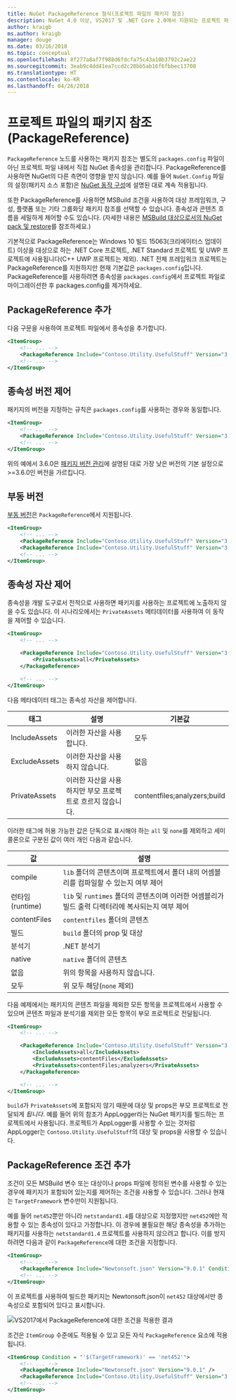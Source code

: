 ```yaml
---
title: NuGet PackageReference 형식(프로젝트 파일의 패키지 참조)
description: NuGet 4.0 이상, VS2017 및 .NET Core 2.0에서 지원되는 프로젝트 파일에 있는 NuGet PackageReference에 대한 세부 정보
author: kraigb
ms.author: kraigb
manager: douge
ms.date: 03/16/2018
ms.topic: conceptual
ms.openlocfilehash: 8f277a8af7f988d6fdcfa75c43a10b3792c2ae22
ms.sourcegitcommit: 3eab9c4dd41ea7ccd2c28bb5ab16f6fbbec13708
ms.translationtype: HT
ms.contentlocale: ko-KR
ms.lasthandoff: 04/26/2018
---
```

# <a name="package-references-packagereference-in-project-files"></a>프로젝트 파일의 패키지 참조(PackageReference)

`PackageReference` 노드를 사용하는 패키지 참조는 별도의 `packages.config` 파일이 아닌 프로젝트 파일 내에서 직접 NuGet 종속성을 관리합니다. PackageReference를 사용하면 NuGet의 다른 측면이 영향을 받지 않습니다. 예를 들어 `NuGet.Config` 파일의 설정(패키지 소스 포함)은 [NuGet 동작 구성](configuring-nuget-behavior.md)에 설명된 대로 계속 적용됩니다.

또한 PackageReference를 사용하면 MSBuild 조건을 사용하여 대상 프레임워크, 구성, 플랫폼 또는 기타 그룹화당 패키지 참조를 선택할 수 있습니다. 종속성과 콘텐츠 흐름을 세밀하게 제어할 수도 있습니다. (자세한 내용은 [MSBuild 대상으로서의 NuGet pack 및 restore](../reference/msbuild-targets.md)를 참조하세요.)

기본적으로 PackageReference는 Windows 10 빌드 15063(크리에이터스 업데이트) 이상을 대상으로 하는 .NET Core 프로젝트, .NET Standard 프로젝트 및 UWP 프로젝트에 사용됩니다(C++ UWP 프로젝트는 제외). .NET 전체 프레임워크 프로젝트는 PackageReference를 지원하지만 현재 기본값은 `packages.config`입니다. PackageReference를 사용하려면 종속성을 `packages.config`에서 프로젝트 파일로 마이그레이션한 후 packages.config를 제거하세요.

## <a name="adding-a-packagereference"></a>PackageReference 추가

다음 구문을 사용하여 프로젝트 파일에서 종속성을 추가합니다.

```xml
<ItemGroup>
    <!-- ... -->
    <PackageReference Include="Contoso.Utility.UsefulStuff" Version="3.6.0" />
    <!-- ... -->
</ItemGroup>
```

## <a name="controlling-dependency-version"></a>종속성 버전 제어

패키지의 버전을 지정하는 규칙은 `packages.config`를 사용하는 경우와 동일합니다.

```xml
<ItemGroup>
    <!-- ... -->
    <PackageReference Include="Contoso.Utility.UsefulStuff" Version="3.6.0" />
    <!-- ... -->
</ItemGroup>
```

위의 예에서 3.6.0은 [패키지 버전 관리](../reference/package-versioning.md#version-ranges-and-wildcards)에 설명된 대로 가장 낮은 버전의 기본 설정으로 >=3.6.0인 버전을 가르킵니다.

## <a name="floating-versions"></a>부동 버전

[부동 버전](../consume-packages/dependency-resolution.md#floating-versions)은 `PackageReference`에서 지원됩니다.

```xml
<ItemGroup>
    <!-- ... -->
    <PackageReference Include="Contoso.Utility.UsefulStuff" Version="3.6.*" />
    <PackageReference Include="Contoso.Utility.UsefulStuff" Version="3.6.0-beta*" />
    <!-- ... -->
</ItemGroup>
```

## <a name="controlling-dependency-assets"></a>종속성 자산 제어

종속성을 개발 도구로서 전적으로 사용하면 패키지를 사용하는 프로젝트에 노출하지 않을 수도 있습니다. 이 시나리오에서는 `PrivateAssets` 메타데이터를 사용하여 이 동작을 제어할 수 있습니다.

```xml
<ItemGroup>
    <!-- ... -->

    <PackageReference Include="Contoso.Utility.UsefulStuff" Version="3.6.0">
        <PrivateAssets>all</PrivateAssets>
    </PackageReference>

    <!-- ... -->
</ItemGroup>
```

다음 메타데이터 태그는 종속성 자산을 제어합니다.

| 태그 | 설명 | 기본값 |
| --- | --- | --- |
| IncludeAssets | 이러한 자산을 사용합니다. | 모두 |
| ExcludeAssets | 이러한 자산을 사용하지 않습니다. | 없음 |
| PrivateAssets | 이러한 자산을 사용하지만 부모 프로젝트로 흐르지 않습니다. | contentfiles;analyzers;build |

이러한 태그에 허용 가능한 값은 단독으로 표시해야 하는 `all` 및 `none`를 제외하고 세미콜론으로 구분된 값이 여러 개인 다음과 같습니다.

| 값 | 설명 |
| --- | ---
| compile | `lib` 폴더의 콘텐츠이며 프로젝트에서 폴더 내의 어셈블리를 컴파일할 수 있는지 여부 제어 |
| 런타임(runtime) | `lib` 및 `runtimes` 폴더의 콘텐츠이며 이러한 어셈블리가 빌드 출력 디렉터리에 복사되는지 여부 제어 |
| contentFiles | `contentfiles` 폴더의 콘텐츠 |
| 빌드 | `build` 폴더의 prop 및 대상 |
| 분석기 | .NET 분석기 |
| native | `native` 폴더의 콘텐츠 |
| 없음 | 위의 항목을 사용하지 않습니다. |
| 모두 | 위 모두 해당(`none` 제외) |

다음 예제에서는 패키지의 콘텐츠 파일을 제외한 모든 항목을 프로젝트에서 사용할 수 있으며 콘텐츠 파일과 분석기를 제외한 모든 항목이 부모 프로젝트로 전달됩니다.

```xml
<ItemGroup>
    <!-- ... -->

    <PackageReference Include="Contoso.Utility.UsefulStuff" Version="3.6.0">
        <IncludeAssets>all</IncludeAssets>
        <ExcludeAssets>contentFiles</ExcludeAssets>
        <PrivateAssets>contentFiles;analyzers</PrivateAssets>
    </PackageReference>

    <!-- ... -->
</ItemGroup>
```

`build`가 `PrivateAssets`에 포함되지 않기 때문에 대상 및 props은 부모 프로젝트로 전달되게 *됩니다*. 예를 들어 위의 참조가 AppLogger라는 NuGet 패키지를 빌드하는 프로젝트에서 사용됩니다. 프로젝트가 AppLogger를 사용할 수 있는 것처럼 AppLogger는 `Contoso.Utility.UsefulStuff`의 대상 및 props을 사용할 수 있습니다.

## <a name="adding-a-packagereference-condition"></a>PackageReference 조건 추가

조건이 모든 MSBuild 변수 또는 대상이나 props 파일에 정의된 변수를 사용할 수 있는 경우에 패키지가 포함되어 있는지를 제어하는 조건을 사용할 수 있습니다. 그러나 현재는 `TargetFramework` 변수만이 지원됩니다.

예를 들어 `net452`뿐만 아니라 `netstandard1.4`를 대상으로 지정했지만 `net452`에만 적용할 수 있는 종속성이 있다고 가정합니다. 이 경우에 불필요한 해당 종속성을 추가하는 패키지를 사용하는 `netstandard1.4` 프로젝트를 사용하지 않으려고 합니다. 이를 방지하려면 다음과 같이 `PackageReference`에 대한 조건을 지정합니다.

```xml
<ItemGroup>
    <!-- ... -->
    <PackageReference Include="Newtonsoft.json" Version="9.0.1" Condition="'$(TargetFramework)' == 'net452'" />
    <!-- ... -->
</ItemGroup>
```

이 프로젝트를 사용하여 빌드한 패키지는 Newtonsoft.json이 `net452` 대상에서만 종속성으로 포함되어 있다고 표시합니다.

![VS2017에서 PackageReference에 대한 조건을 적용한 결과](media/PackageReference-Condition.png)

조건은 `ItemGroup` 수준에도 적용될 수 있고 모든 자식 `PackageReference` 요소에 적용됩니다.

```xml
<ItemGroup Condition = "'$(TargetFramework)' == 'net452'">
    <!-- ... -->
    <PackageReference Include="Newtonsoft.json" Version="9.0.1" />
    <PackageReference Include="Contoso.Utility.UsefulStuff" Version="3.6.0" />
    <!-- ... -->
</ItemGroup>
```
